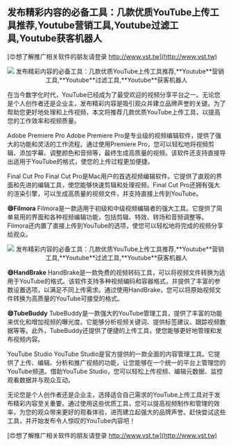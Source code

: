 ## **发布精彩内容的必备工具：几款优质YouTube上传工具推荐,**Youtube**营销工具,**Youtube**过滤工具,**Youtube**获客机器人**

[😍想了解推广相关软件的朋友请登录 http://www.vst.tw](http://www.vst.tw)

 <center><img src="https://vst.tw/MP4/tuiguang/png/2.png" alt="发布精彩内容的必备工具：几款优质YouTube上传工具推荐,**Youtube**营销工具,**Youtube**过滤工具,**Youtube**获客机器人"></center>

在当今数字化时代，YouTube已经成为了最受欢迎的视频分享平台之一。无论您是个人创作者还是企业主，发布精彩内容是吸引观众并建立品牌声誉的关键。为了帮助您更好地处理和上传视频，本文将推荐几款优质YouTube上传工具，以提高您的工作效率和视频质量。

Adobe Premiere Pro
Adobe Premiere Pro是专业级的视频编辑软件，提供了强大的功能和灵活的工作流程。通过使用Premiere Pro，您可以轻松地将视频剪辑、添加字幕、调整颜色和音频等，最终生成高质量的视频。该软件还支持直接导出适用于YouTube的格式，使您的上传过程更加便捷。

Final Cut Pro
Final Cut Pro是Mac用户的首选视频编辑软件。它提供了直观的界面和先进的编辑工具，使您能够快速剪辑和处理视频。Final Cut Pro还拥有强大的渲染引擎，可以生成高质量的视频文件，并支持直接上传到YouTube。

**😄Filmora**
Filmora是一款适用于初级和中级视频编辑者的强大工具。它提供了简单易用的界面和各种视频编辑功能，包括剪辑、特效、转场和音频调整等。Filmora还内置了直接上传到YouTube的选项，使您可以轻松地将完成的视频分享给观众。

 <center><img src="https://vst.tw/MP4/tuiguang/png/0.png" alt="发布精彩内容的必备工具：几款优质YouTube上传工具推荐,**Youtube**营销工具,**Youtube**过滤工具,**Youtube**获客机器人"></center>

**😄HandBrake**
HandBrake是一款免费的视频转码工具，可以将视频文件转换为适用于YouTube的格式。该软件支持多种视频编码和容器格式，并提供了丰富的参数设置选项，以满足不同上传需求。通过使用HandBrake，您可以将原始视频文件转换为高质量的YouTube可接受的格式。

**😄TubeBuddy**
TubeBuddy是一款强大的YouTube管理工具，提供了丰富的功能来优化和增加视频的曝光度。它能够分析视频关键词、提供标签建议、跟踪视频数据等等。此外，TubeBuddy还提供了便捷的上传工具，使您能够更好地管理和发布视频内容。

YouTube Studio
YouTube Studio是官方提供的一款全面的内容管理工具。它提供了上传、编辑、分析和推广视频的功能，让您能够在一个统一的平台上管理您的YouTube频道。借助YouTube Studio，您可以轻松上传视频、编辑元数据、监控观看数据并与观众互动。

无论您是个人创作者还是企业主，选择适合自己需求的YouTube上传工具对于发布精彩内容至关重要。通过使用这些优质工具，您可以提高视频制作和管理的效率，为您的观众带来更好的观看体验，进而建立起强大的品牌声誉。赶快尝试这些工具，并开始发布令人惊叹的YouTube内容吧！

[😍想了解推广相关软件的朋友请登录 http://www.vst.tw](http://www.vst.tw)



